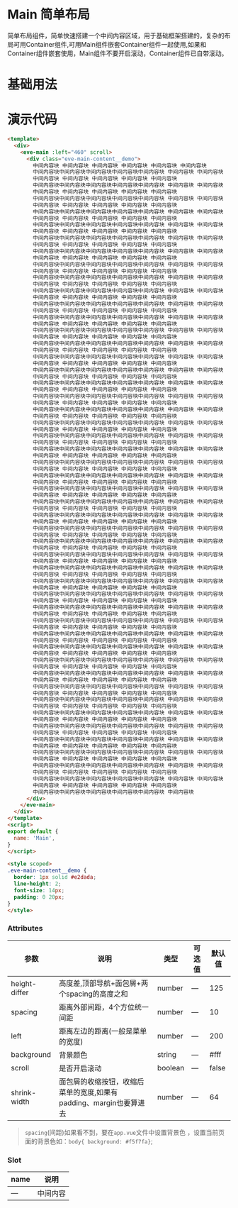   # Main 简单布局
   简单布局组件，简单快速搭建一个中间内容区域，用于基础框架搭建的，复杂的布局可用Container组件,可用Main组件嵌套Container组件一起使用,如果和Container组件嵌套使用，Main组件不要开启滚动，Container组件已自带滚动。
  # 基础用法

 <template>
  <div>
    <Example/>
  </div>
</template>

<script>

import Example from './Example'
export default {
  components: {
    Example,
  }
}
</script>

# 演示代码

```html
<template>
  <div>
    <eve-main :left="460" scroll>
      <div class="eve-main-content__demo">
        中间内容块 中间内容块 中间内容块 中间内容块 中间内容块 中间内容块
        中间内容块中间内容块中间内容块中间内容块中间内容块 中间内容块 中间内容块
        中间内容块 中间内容块 中间内容块 中间内容块 中间内容块
        中间内容块中间内容块中间内容块中间内容块中间内容块 中间内容块 中间内容块
        中间内容块 中间内容块 中间内容块 中间内容块 中间内容块
        中间内容块中间内容块中间内容块中间内容块中间内容块 中间内容块 中间内容块
        中间内容块 中间内容块 中间内容块 中间内容块 中间内容块
        中间内容块中间内容块中间内容块中间内容块中间内容块 中间内容块 中间内容块
        中间内容块 中间内容块 中间内容块 中间内容块 中间内容块
        中间内容块中间内容块中间内容块中间内容块中间内容块 中间内容块 中间内容块
        中间内容块 中间内容块 中间内容块 中间内容块 中间内容块
        中间内容块中间内容块中间内容块中间内容块中间内容块 中间内容块 中间内容块
        中间内容块 中间内容块 中间内容块 中间内容块 中间内容块
        中间内容块中间内容块中间内容块中间内容块中间内容块 中间内容块 中间内容块
        中间内容块 中间内容块 中间内容块 中间内容块 中间内容块
        中间内容块中间内容块中间内容块中间内容块中间内容块 中间内容块 中间内容块
        中间内容块 中间内容块 中间内容块 中间内容块 中间内容块
        中间内容块中间内容块中间内容块中间内容块中间内容块 中间内容块 中间内容块
        中间内容块 中间内容块 中间内容块 中间内容块 中间内容块
        中间内容块中间内容块中间内容块中间内容块中间内容块 中间内容块 中间内容块
        中间内容块 中间内容块 中间内容块 中间内容块 中间内容块
        中间内容块中间内容块中间内容块中间内容块中间内容块 中间内容块 中间内容块
        中间内容块 中间内容块 中间内容块 中间内容块 中间内容块
        中间内容块中间内容块中间内容块中间内容块中间内容块 中间内容块 中间内容块
        中间内容块 中间内容块 中间内容块 中间内容块 中间内容块
        中间内容块中间内容块中间内容块中间内容块中间内容块 中间内容块 中间内容块
        中间内容块 中间内容块 中间内容块 中间内容块 中间内容块
        中间内容块中间内容块中间内容块中间内容块中间内容块 中间内容块 中间内容块
        中间内容块 中间内容块 中间内容块 中间内容块 中间内容块
        中间内容块中间内容块中间内容块中间内容块中间内容块 中间内容块 中间内容块
        中间内容块 中间内容块 中间内容块 中间内容块 中间内容块
        中间内容块中间内容块中间内容块中间内容块中间内容块 中间内容块 中间内容块
        中间内容块 中间内容块 中间内容块 中间内容块 中间内容块
        中间内容块中间内容块中间内容块中间内容块中间内容块 中间内容块 中间内容块
        中间内容块 中间内容块 中间内容块 中间内容块 中间内容块
        中间内容块中间内容块中间内容块中间内容块中间内容块 中间内容块 中间内容块
        中间内容块 中间内容块 中间内容块 中间内容块 中间内容块
        中间内容块中间内容块中间内容块中间内容块中间内容块 中间内容块 中间内容块
        中间内容块 中间内容块 中间内容块 中间内容块 中间内容块
        中间内容块中间内容块中间内容块中间内容块中间内容块 中间内容块 中间内容块
        中间内容块 中间内容块 中间内容块 中间内容块 中间内容块
        中间内容块中间内容块中间内容块中间内容块中间内容块 中间内容块 中间内容块
        中间内容块 中间内容块 中间内容块 中间内容块 中间内容块
        中间内容块中间内容块中间内容块中间内容块中间内容块 中间内容块 中间内容块
        中间内容块 中间内容块 中间内容块 中间内容块 中间内容块
        中间内容块中间内容块中间内容块中间内容块中间内容块 中间内容块 中间内容块
        中间内容块 中间内容块 中间内容块 中间内容块 中间内容块
        中间内容块中间内容块中间内容块中间内容块中间内容块 中间内容块 中间内容块
        中间内容块 中间内容块 中间内容块 中间内容块 中间内容块
        中间内容块中间内容块中间内容块中间内容块中间内容块 中间内容块 中间内容块
        中间内容块 中间内容块 中间内容块 中间内容块 中间内容块
        中间内容块中间内容块中间内容块中间内容块中间内容块 中间内容块 中间内容块
        中间内容块 中间内容块 中间内容块 中间内容块 中间内容块
        中间内容块中间内容块中间内容块中间内容块中间内容块 中间内容块 中间内容块
        中间内容块 中间内容块 中间内容块 中间内容块 中间内容块
        中间内容块中间内容块中间内容块中间内容块中间内容块 中间内容块 中间内容块
        中间内容块 中间内容块 中间内容块 中间内容块 中间内容块
        中间内容块中间内容块中间内容块中间内容块中间内容块 中间内容块 中间内容块
        中间内容块 中间内容块 中间内容块 中间内容块 中间内容块
        中间内容块中间内容块中间内容块中间内容块中间内容块 中间内容块 中间内容块
        中间内容块 中间内容块 中间内容块 中间内容块 中间内容块
        中间内容块中间内容块中间内容块中间内容块中间内容块 中间内容块 中间内容块
        中间内容块 中间内容块 中间内容块 中间内容块 中间内容块
        中间内容块中间内容块中间内容块中间内容块中间内容块 中间内容块 中间内容块
        中间内容块 中间内容块 中间内容块 中间内容块 中间内容块
        中间内容块中间内容块中间内容块中间内容块中间内容块 中间内容块 中间内容块
        中间内容块 中间内容块 中间内容块 中间内容块 中间内容块
        中间内容块中间内容块中间内容块中间内容块中间内容块 中间内容块 中间内容块
        中间内容块 中间内容块 中间内容块 中间内容块 中间内容块
        中间内容块中间内容块中间内容块中间内容块中间内容块 中间内容块 中间内容块
        中间内容块 中间内容块 中间内容块 中间内容块 中间内容块
        中间内容块中间内容块中间内容块中间内容块中间内容块 中间内容块 中间内容块
        中间内容块 中间内容块 中间内容块 中间内容块 中间内容块
        中间内容块中间内容块中间内容块中间内容块中间内容块 中间内容块 中间内容块
        中间内容块 中间内容块 中间内容块 中间内容块 中间内容块
        中间内容块中间内容块中间内容块中间内容块中间内容块 中间内容块 中间内容块
        中间内容块 中间内容块 中间内容块 中间内容块 中间内容块
        中间内容块中间内容块中间内容块中间内容块中间内容块 中间内容块 中间内容块
        中间内容块 中间内容块 中间内容块 中间内容块 中间内容块
        中间内容块中间内容块中间内容块中间内容块中间内容块 中间内容块 中间内容块
        中间内容块 中间内容块 中间内容块 中间内容块 中间内容块
        中间内容块中间内容块中间内容块中间内容块中间内容块 中间内容块 中间内容块
        中间内容块 中间内容块 中间内容块 中间内容块 中间内容块
        中间内容块中间内容块中间内容块中间内容块中间内容块 中间内容块 中间内容块
        中间内容块 中间内容块 中间内容块 中间内容块 中间内容块
        中间内容块中间内容块中间内容块中间内容块中间内容块 中间内容块 中间内容块
        中间内容块 中间内容块 中间内容块 中间内容块 中间内容块
        中间内容块中间内容块中间内容块中间内容块中间内容块 中间内容块 中间内容块
        中间内容块 中间内容块 中间内容块 中间内容块 中间内容块
        中间内容块中间内容块中间内容块中间内容块中间内容块 中间内容块 中间内容块
        中间内容块 中间内容块 中间内容块 中间内容块 中间内容块
        中间内容块中间内容块中间内容块中间内容块中间内容块 中间内容块 中间内容块
        中间内容块 中间内容块 中间内容块 中间内容块 中间内容块
        中间内容块中间内容块中间内容块中间内容块中间内容块 中间内容块 中间内容块
        中间内容块 中间内容块 中间内容块 中间内容块 中间内容块
        中间内容块中间内容块中间内容块中间内容块中间内容块 中间内容块
      </div>
    </eve-main>
  </div>
</template>
<script>
export default {
  name: 'Main',
}
</script>

<style scoped>
.eve-main-content__demo {
  border: 1px solid #e2dada;
  line-height: 2;
  font-size: 14px;
  padding: 0 20px;
}
</style> 
```

### Attributes
| 参数   | 说明 | 类型  | 可选值 | 默认值 |
| ----- | ------ | ----- | ----- | - |
| height-differ  | 高度差,顶部导航+面包屑+两个spacing的高度之和 | number | — | 125 | 
| spacing | 距离外部间距，4个方位统一间距 | number | — | 10 | 
| left | 距离左边的距离(一般是菜单的宽度) |  number | — | 200 |
| background |  背景颜色 |  string | — | #fff |
| scroll |  是否开启滚动 |  boolean | — | false |
| shrink-width |    面包屑的收缩按钮，收缩后菜单的宽度,如果有padding、margin也要算进去 |  number | — | 64 |

> `spacing`(间距)如果看不到，要在`app.vue`文件中设置背景色 ，设置当前页面的背景色如：`body{ background: #f5f7fa}`;


### Slot
| name                 | 说明                         |
| -------------------- | ---------------------------- |
| —                 | 中间内容|
